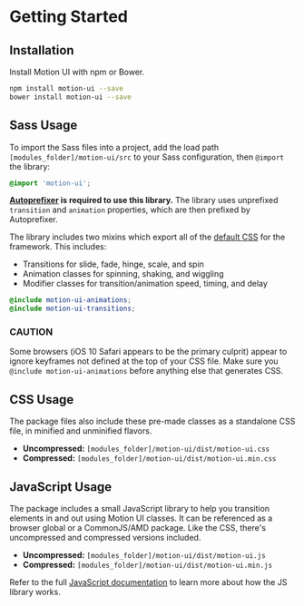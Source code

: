 # Getting Started

## Installation

Install Motion UI with npm or Bower.

```bash
npm install motion-ui --save
bower install motion-ui --save
```

## Sass Usage

To import the Sass files into a project, add the load path `[modules_folder]/motion-ui/src` to your Sass configuration, then `@import` the library:

```scss
@import 'motion-ui';
```

**[Autoprefixer](https://github.com/postcss/autoprefixer) is required to use this library.** The library uses unprefixed `transition` and `animation` properties, which are then prefixed by Autoprefixer.

The library includes two mixins which export all of the [default CSS](classes.md) for the framework. This includes:

- Transitions for slide, fade, hinge, scale, and spin
- Animation classes for spinning, shaking, and wiggling
- Modifier classes for transition/animation speed, timing, and delay

```scss
@include motion-ui-animations;
@include motion-ui-transitions;
```

### CAUTION

Some browsers (iOS 10 Safari appears to be the primary culprit) appear to ignore keyframes not defined at the top of your CSS file. Make sure you `@include motion-ui-animations` before anything else that generates CSS.

## CSS Usage

The package files also include these pre-made classes as a standalone CSS file, in minified and unminified flavors.

- **Uncompressed:** `[modules_folder]/motion-ui/dist/motion-ui.css`
- **Compressed:** `[modules_folder]/motion-ui/dist/motion-ui.min.css`

## JavaScript Usage

The package includes a small JavaScript library to help you transition elements in and out using Motion UI classes. It can be referenced as a browser global or a CommonJS/AMD package. Like the CSS, there's uncompressed and compressed versions included.

- **Uncompressed:** `[modules_folder]/motion-ui/dist/motion-ui.js`
- **Compressed:** `[modules_folder]/motion-ui/dist/motion-ui.min.js`

Refer to the full [JavaScript documentation](javascript.md) to learn more about how the JS library works.



